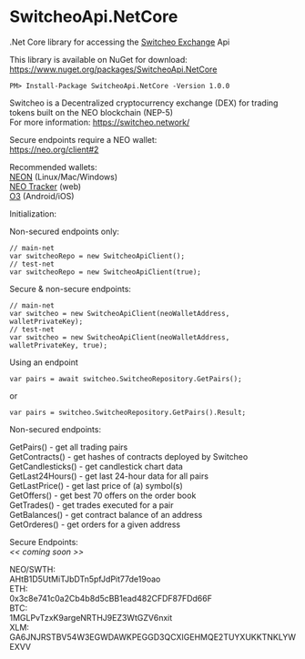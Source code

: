 # SwitcheoApi.NetCore  
.Net Core library for accessing the [Switcheo Exchange](https://switcheo.exchange) Api  

This library is available on NuGet for download: https://www.nuget.org/packages/SwitcheoApi.NetCore
```
PM> Install-Package SwitcheoApi.NetCore -Version 1.0.0
```

Switcheo is a Decentralized cryptocurrency exchange (DEX) for trading tokens built on the NEO blockchain (NEP-5)  
For more information: https://switcheo.network/  

Secure endpoints require a NEO wallet:  
https://neo.org/client#2  

Recommended wallets:  
[NEON](https://github.com/CityOfZion/neon-wallet) (Linux/Mac/Windows)  
[NEO Tracker](https://neotracker.io/wallet) (web)  
[O3](https://o3.network/) (Android/iOS)  

  
Initialization:  
  
Non-secured endpoints only:  
```
// main-net  
var switcheoRepo = new SwitcheoApiClient();  
// test-net  
var switcheoRepo = new SwitcheoApiClient(true);
```  
  
Secure & non-secure endpoints:  
```
// main-net  
var switcheo = new SwitcheoApiClient(neoWalletAddress, walletPrivateKey);  
// test-net  
var switcheo = new SwitcheoApiClient(neoWalletAddress, walletPrivateKey, true);
```  
  
Using an endpoint  
```
var pairs = await switcheo.SwitcheoRepository.GetPairs();
```
or  
```
var pairs = switcheo.SwitcheoRepository.GetPairs().Result;
```  

Non-secured endpoints:  

GetPairs() - get all trading pairs  
GetContracts() - get hashes of contracts deployed by Switcheo  
GetCandlesticks() - get candlestick chart data  
GetLast24Hours() - get last 24-hour data for all pairs  
GetLastPrice() - get last price of (a) symbol(s)  
GetOffers() - get best 70 offers on the order book  
GetTrades() - get trades executed for a pair  
GetBalances() - get contract balance of an address  
GetOrderes() - get orders for a given address  
  
Secure Endpoints:  
*<< coming soon >>*  
  
NEO/SWTH:   
AHtB1D5UtMiTJbDTn5pfJdPit77de19oao  
ETH:  
0x3c8e741c0a2Cb4b8d5cBB1ead482CFDF87FDd66F  
BTC:  
1MGLPvTzxK9argeNRTHJ9EZ3WtGZV6nxit  
XLM:  
GA6JNJRSTBV54W3EGWDAWKPEGGD3QCXIGEHMQE2TUYXUKKTNKLYWEXVV  
